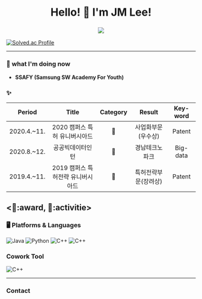 <div align="center">
  <h1> Hello! 👋 I'm JM Lee! <h3>
  <a href="https://hits.seeyoufarm.com"><img src="https://hits.seeyoufarm.com/api/count/incr/badge.svg?url=https%3A%2F%2Fgithub.com%2Fgjbae1212%2Fhit-counter&count_bg=%23FFB679&title_bg=%23FF9337&icon=&icon_color=%235B5B5B&title=hits&edge_flat=false"/></a>
  

</div>

[![Solved.ac Profile](http://mazassumnida.wtf/api/v2/generate_badge?boj=usedupnote)](https://solved.ac/usedupnote/)

<!--
##### 😄 자기소개 : 
-->

---

### 🌱 what I'm doing now
- **SSAFY (Samsung SW Academy For Youth)**


### ✨
|Period|Title|Category|Result|Key-word|
|:---:|:---:|:---:|:---:|:---:|
|2020.4.~11.|2020 캠퍼스 특허 유니버시아드|🥇|사업화부문(우수상)|Patent|
|2020.8.~12.|공공빅데이터인턴|🚀|경남테크노파크|Big-data|
|2019.4.~11.|2019 캠퍼스 특허전략 유니버시아드|🥇|특허전략부문(장려상)|Patent|


<🥇:award, 🚀:activitie>
---

### 🖥 Platforms & Languages
![Java](https://img.shields.io/badge/Java-007396.svg?&style=for-the-badge&logo=Java&logoColor=white)
![Python](https://img.shields.io/badge/Python-3776AB.svg?&style=for-the-badge&logo=Python&logoColor=white)
![C++](https://img.shields.io/badge/C++-00599C.svg?&style=for-the-badge&logo=C++&logoColor=white)
![C++](https://img.shields.io/badge/HTML-E34F26.svg?&style=for-the-badge&logo=HTML5&logoColor=white)

### Cowork Tool
![C++](https://img.shields.io/badge/C++-00599C.svg?&style=for-the-badge&logo=C++&logoColor=white)
  
---

### Contact


<!--
**usedupnote/usedupnote** is a ✨ _special_ ✨ repository because its `README.md` (this file) appears on your GitHub profile.

Here are some ideas to get you started:

- 🔭 I’m currently working on ...
- 👯 I’m looking to collaborate on ...
- 🤔 I’m looking for help with ...
- 💬 Ask me about ...
- 📫 How to reach me: ...
- 😄 Pronouns: ...
- ⚡ Fun fact: ...
-->
